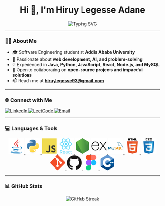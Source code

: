 <h1 align="center">Hi 👋, I'm Hiruy Legesse Adane</h1>
<p align="center">
  <img src="https://readme-typing-svg.demolab.com?font=Fira+Code&size=22&pause=1000&color=3B82F6&center=true&vCenter=true&width=700&lines=SWE+Student+at+AAU;Frontend+Developer" alt="Typing SVG" />
</p>



---

### 👨‍💻 About Me
- 🎓 Software Engineering student at **Addis Ababa University** 
- 👀 Passionate about **web development, AI, and problem-solving**  
- 💡 Experienced in **Java, Python, JavaScript, React, Node.js, and MySQL**  
- 💞️ Open to collaborating on **open-source projects and impactful solutions**  
- 📫 Reach me at **[hiruylegesse93@gmail.com](mailto:hiruylegesse93@gmail.com)**  

---

### 🌐 Connect with Me
<p align="left">
  <a href="https://www.linkedin.com/in/hiruy-legesse" target="_blank">
    <img src="https://img.shields.io/badge/LinkedIn-0077B5?style=for-the-badge&logo=linkedin&logoColor=white" alt="LinkedIn" style="transition: transform 0.3s, filter 0.3s;" onmouseover="this.style.transform='scale(1.1)'; this.style.filter='brightness(1.2)';" onmouseout="this.style.transform='scale(1)'; this.style.filter='brightness(1)';"/>
  </a>
  <a href="https://leetcode.com/hiruy1997" target="_blank">
    <img src="https://img.shields.io/badge/LeetCode-FFA116?style=for-the-badge&logo=leetcode&logoColor=white" alt="LeetCode" style="transition: transform 0.3s, filter 0.3s;" onmouseover="this.style.transform='scale(1.1)'; this.style.filter='brightness(1.2)';" onmouseout="this.style.transform='scale(1)'; this.style.filter='brightness(1)';"/>
  </a>
  <a href="mailto:hiruylegesse93@gmail.com">
    <img src="https://img.shields.io/badge/Email-D14836?style=for-the-badge&logo=gmail&logoColor=white" alt="Email" style="transition: transform 0.3s, filter 0.3s;" onmouseover="this.style.transform='scale(1.1)'; this.style.filter='brightness(1.2)';" onmouseout="this.style.transform='scale(1)'; this.style.filter='brightness(1)';"/>
  </a>
</p>


---

### 💻 Languages & Tools
<p align="center">
  <a href="https://www.java.com/" target="_blank">
    <img src="https://raw.githubusercontent.com/devicons/devicon/master/icons/java/java-original.svg" alt="Java" width="50" height="50" style="transition: transform 0.3s, filter 0.3s;" onmouseover="this.style.transform='scale(1.2)'; this.style.filter='brightness(1.3)';" onmouseout="this.style.transform='scale(1)'; this.style.filter='brightness(1)';"/>
  </a>
  <a href="https://www.python.org/" target="_blank">
    <img src="https://raw.githubusercontent.com/devicons/devicon/master/icons/python/python-original.svg" alt="Python" width="50" height="50" style="transition: transform 0.3s, filter 0.3s;" onmouseover="this.style.transform='scale(1.2)'; this.style.filter='brightness(1.3)';" onmouseout="this.style.transform='scale(1)'; this.style.filter='brightness(1)';"/>
  </a>
  <a href="https://developer.mozilla.org/en-US/docs/Web/JavaScript" target="_blank">
    <img src="https://raw.githubusercontent.com/devicons/devicon/master/icons/javascript/javascript-original.svg" alt="JavaScript" width="50" height="50" style="transition: transform 0.3s, filter 0.3s;" onmouseover="this.style.transform='scale(1.2)'; this.style.filter='brightness(1.3)';" onmouseout="this.style.transform='scale(1)'; this.style.filter='brightness(1)';"/>
  </a>
  <a href="https://reactjs.org/" target="_blank">
    <img src="https://raw.githubusercontent.com/devicons/devicon/master/icons/react/react-original-wordmark.svg" alt="React" width="50" height="50" style="transition: transform 0.3s, filter 0.3s;" onmouseover="this.style.transform='scale(1.2)'; this.style.filter='brightness(1.3)';" onmouseout="this.style.transform='scale(1)'; this.style.filter='brightness(1)';"/>
  </a>
  <a href="https://nodejs.org/" target="_blank">
    <img src="https://raw.githubusercontent.com/devicons/devicon/master/icons/nodejs/nodejs-original.svg" alt="Node.js" width="50" height="50" style="transition: transform 0.3s, filter 0.3s;" onmouseover="this.style.transform='scale(1.2)'; this.style.filter='brightness(1.3)';" onmouseout="this.style.transform='scale(1)'; this.style.filter='brightness(1)';"/>
  </a>
  <a href="https://expressjs.com/" target="_blank">
    <img src="https://raw.githubusercontent.com/devicons/devicon/master/icons/express/express-original.svg" alt="Express" width="50" height="50" style="transition: transform 0.3s, filter 0.3s;" onmouseover="this.style.transform='scale(1.2)'; this.style.filter='brightness(1.3)';" onmouseout="this.style.transform='scale(1)'; this.style.filter='brightness(1)';"/>
  </a>
  <a href="https://www.mysql.com/" target="_blank">
    <img src="https://raw.githubusercontent.com/devicons/devicon/master/icons/mysql/mysql-original-wordmark.svg" alt="MySQL" width="50" height="50" style="transition: transform 0.3s, filter 0.3s;" onmouseover="this.style.transform='scale(1.2)'; this.style.filter='brightness(1.3)';" onmouseout="this.style.transform='scale(1)'; this.style.filter='brightness(1)';"/>
  </a>
  <a href="https://developer.mozilla.org/en-US/docs/Web/HTML" target="_blank">
    <img src="https://raw.githubusercontent.com/devicons/devicon/master/icons/html5/html5-original-wordmark.svg" alt="HTML5" width="50" height="50" style="transition: transform 0.3s, filter 0.3s;" onmouseover="this.style.transform='scale(1.2)'; this.style.filter='brightness(1.3)';" onmouseout="this.style.transform='scale(1)'; this.style.filter='brightness(1)';"/>
  </a>
  <a href="https://developer.mozilla.org/en-US/docs/Web/CSS" target="_blank">
    <img src="https://raw.githubusercontent.com/devicons/devicon/master/icons/css3/css3-original-wordmark.svg" alt="CSS3" width="50" height="50" style="transition: transform 0.3s, filter 0.3s;" onmouseover="this.style.transform='scale(1.2)'; this.style.filter='brightness(1.3)';" onmouseout="this.style.transform='scale(1)'; this.style.filter='brightness(1)';"/>
  </a>
  <a href="https://git-scm.com/" target="_blank">
    <img src="https://raw.githubusercontent.com/devicons/devicon/master/icons/git/git-original.svg" alt="Git" width="50" height="50" style="transition: transform 0.3s, filter 0.3s;" onmouseover="this.style.transform='scale(1.2)'; this.style.filter='brightness(1.3)';" onmouseout="this.style.transform='scale(1)'; this.style.filter='brightness(1)';"/>
  </a>
  <a href="https://github.com/" target="_blank">
    <img src="https://raw.githubusercontent.com/devicons/devicon/master/icons/github/github-original.svg" alt="GitHub" width="50" height="50" style="transition: transform 0.3s, filter 0.3s;" onmouseover="this.style.transform='scale(1.2)'; this.style.filter='brightness(1.3)';" onmouseout="this.style.transform='scale(1)'; this.style.filter='brightness(1)';"/>
  </a>
  <a href="https://www.figma.com/" target="_blank">
    <img src="https://raw.githubusercontent.com/devicons/devicon/master/icons/figma/figma-original.svg" alt="Figma" width="50" height="50" style="transition: transform 0.3s, filter 0.3s;" onmouseover="this.style.transform='scale(1.2)'; this.style.filter='brightness(1.3)';" onmouseout="this.style.transform='scale(1)'; this.style.filter='brightness(1)';"/>
  </a>
  <a href="https://isocpp.org/" target="_blank">
    <img src="https://raw.githubusercontent.com/devicons/devicon/master/icons/cplusplus/cplusplus-original.svg" alt="C++" width="50" height="50" style="transition: transform 0.3s, filter 0.3s;" onmouseover="this.style.transform='scale(1.2)'; this.style.filter='brightness(1.3)';" onmouseout="this.style.transform='scale(1)'; this.style.filter='brightness(1)';"/>
  </a>
</p>

---

### 📊 GitHub Stats
<p align="center">
  <img src="https://nirzak-streak-stats.vercel.app/?user=hiruy72&theme=blueberry&hide_border=false&hide_private=true" alt="GitHub Streak" />
</p>





